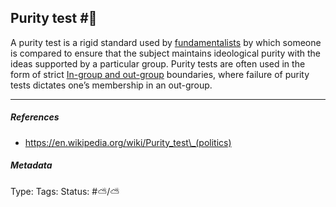 ## Purity test #🧠

A purity test is a rigid standard used by [fundamentalists](Fundamentalism.md) by which someone is compared to ensure that the subject maintains ideological purity with the ideas supported by a particular group. Purity tests are often used in the form of strict [In-group and out-group](In-group%20and%20out-group.md) boundaries, where failure of purity tests dictates one’s membership in an out-group.

---

##### References

* https://en.wikipedia.org/wiki/Purity_test\_(politics)

##### Metadata

Type: 
Tags:
Status: #⛅️/⛅️
